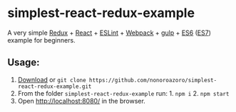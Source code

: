 # simplest-react-redux-example

A very simple [Redux](https://github.com/rackt/redux) + [React](https://facebook.github.io/react/) + [ESLint](http://eslint.org/) + [Webpack](https://webpack.github.io/) + [gulp](http://gulpjs.com/) + [ES6](https://babeljs.io/docs/learn-es2015/) ([ES7](http://babeljs.io/docs/plugins/preset-stage-1/)) example for beginners.

## Usage:

1. [Download](https://github.com/nonoroazoro/simplest-react-redux-example/archive/master.zip) or `git clone https://github.com/nonoroazoro/simplest-react-redux-example.git`
2. From the folder `simplest-react-redux-example` run:
        1.  `npm i`
        2.  `npm start`
3. Open [http://localhost:8080/](http://localhost:8080/) in the browser.

